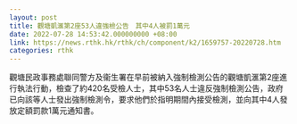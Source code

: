 ```yaml
---
layout: post
title: 觀塘凱滙第2座53人違強檢公告　其中4人被罰1萬元
date: 2022-07-28 14:53:42.000000000 +08:00
link: https://news.rthk.hk/rthk/ch/component/k2/1659757-20220728.htm
categories: rthk
---
```


觀塘民政事務處聯同警方及衞生署在早前被納入強制檢測公告的觀塘凱滙第2座進行執法行動，檢查了約420名受檢人士，其中53名人士違反強制檢測公告，政府已向該等人士發出強制檢測令，要求他們於指明期間內接受檢測，並向其中4人發放定額罰款1萬元通知書。

